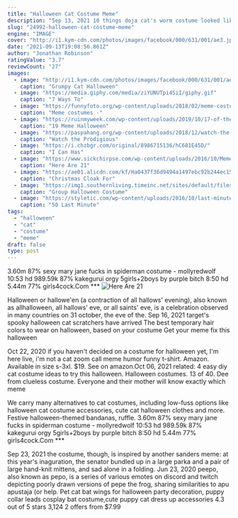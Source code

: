 ```yaml
---
title: "Halloween Cat Costume Meme"
description: "Sep 13, 2021 10 things doja cat's worm costume looked like at the 2021 vmas  She had to have known she was tempting the internet's meme machine. Cat halloween costumes for dogs."
slug: "24992-halloween-cat-costume-meme"
engine: "IMAGE"
cover: "http://i1.kym-cdn.com/photos/images/facebook/000/631/001/ae3.jpg"
date: "2021-09-13T19:08:56.861Z"
author: "Jonathan Robinson"
ratingValue: "3.7"
reviewCount: "27"
images:
  - image: "http://i1.kym-cdn.com/photos/images/facebook/000/631/001/ae3.jpg"
    caption: "Grumpy Cat Halloween"
  - image: "https://media.giphy.com/media/ziYUNUTpi4SiI/giphy.gif"
    caption: "7 Ways To"
  - image: "https://funnyfoto.org/wp-content/uploads/2018/02/meme-costumes-bring-the-internet-to-life-4_02_22_2018.jpg"
    caption: "Meme costumes -"
  - image: "https://ruinmyweek.com/wp-content/uploads/2019/10/17-of-the-best-meme-halloween-costumes-of-2019-1.jpg"
    caption: "19 Meme Halloween"
  - image: "https://paspahang.org/wp-content/uploads/2018/12/watch-the-wonderful-funny-cat-costume-memes-of-funny-cat-costume-memes.jpg"
    caption: "Watch the Prodigious"
  - image: "https://i.chzbgr.com/original/8986715136/hC681E45D/"
    caption: "I Can Has"
  - image: "https://www.sickchirpse.com/wp-content/uploads/2016/10/Meme-Costume.jpg"
    caption: "Here Are 21"
  - image: "https://ae01.alicdn.com/kf/Ha0437f36d9494a1497ebc92b244ec157K.jpg"
    caption: "Christmas Cloak For"
  - image: "https://img1.southernliving.timeinc.net/sites/default/files/styles/responsive_etr_gallery_desktop_portrait/public/image/2017/09/main/emojis.jpg?itok=w6RyH7bg"
    caption: "Group Halloween Costume"
  - image: "https://styletic.com/wp-content/uploads/2016/10/last-minute-halloween-costumes/44-last-minute-halloween-costume-ideas.jpg"
    caption: "50 Last Minute"
tags:
  - "halloween"
  - "cat"
  - "costume"
  - "meme"
draft: false
type: post
---
```


3.60m 87% sexy mary jane fucks in spiderman costume - mollyredwolf 10:53 hd 989.59k 87% kakegurui orgy 5girls+2boys by purple bitch 8:50 hd 5.44m 77% girls4cock.Com ***
![Here Are 21](https://www.sickchirpse.com/wp-content/uploads/2016/10/Meme-Costume.jpg "Here Are 21")

Halloween or hallowe&#39;en (a contraction of all hallows&#39; evening), also known as allhalloween, all hallows&#39; eve, or all saints&#39; eve, is a celebration observed in many countries on 31 october, the eve of the. Sep 16, 2021 target&#39;s spooky halloween cat scratchers have arrived  The best temporary hair colors to wear on halloween, based on your costume Get your meme fix this halloween
<!--inArticleAds-->

<!--galleryOne-->

Oct 22, 2020 if you haven't decided on a costume for halloween yet,  I'm here live, i'm not a cat zoom call meme humor funny t-shirt. Amazon. Available in size s-3xl. $19. See on amazon.Oct 06, 2021 related: 4 easy diy cat costume ideas to try this halloween. Halloween costumes. 13 of 40. Dee from clueless costume.  Everyone and their mother will know exactly which meme
<!--inArticleAds-->

<!--galleryTwo-->

We carry many alternatives to cat costumes, including low-fuss options like halloween cat costume accessories, cute cat halloween clothes and more. Festive halloween-themed bandanas, ruffle. 3.60m 87% sexy mary jane fucks in spiderman costume - mollyredwolf 10:53 hd 989.59k 87% kakegurui orgy 5girls+2boys by purple bitch 8:50 hd 5.44m 77% girls4cock.Com ***
<!--galleryThree-->

Sep 23, 2021 the costume, though, is inspired by another sanders meme: at this year's inaguration, the senator bundled up in a large parka and a pair of large hand-knit mittens, and sad alone in a folding. Jun 23, 2020 peepo, also known as pepo, is a series of various emotes on discord and twitch depicting poorly drawn versions of pepe the frog, sharing similarities to apu apustaja (or help. Pet cat bat wings for halloween party decoration, puppy collar leads cosplay bat costume,cute puppy cat dress up accessories 4.3 out of 5 stars 3,124 2 offers from $7.99